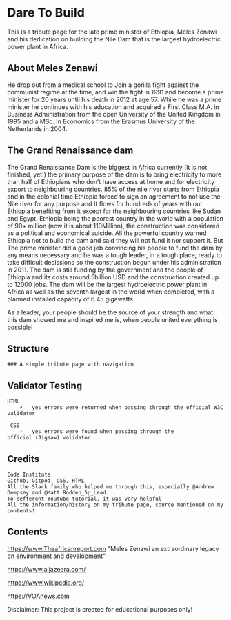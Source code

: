  # Dare To Build

   This is a tribute page for the late prime minister of Ethiopia, Meles Zenawi and his dedication on building the Nile Dam that is the largest hydroelectric power plant in Africa.

  ## About Meles Zenawi

  He drop out from a medical school to Join a gorilla fight against the communist regime at the time, and win the fight in 1991 and become a prime minister for 20 years until his death in 2012 at age 57. While he was a prime minister he continues with his education and acquired a First Class M.A. in Business Administration from the open University of the United Kingdom in 1995 and a MSc. In Economics from the Erasmus University of the Netherlands in 2004.

  ## The Grand Renaissance dam

   The Grand Renaissance Dam is the biggest in Africa currently (it is not finished, yet!) the primary purpose of the dam is to bring electricity to more than half of Ethiopians who don’t have access at home and for electricity export to neighbouring countries. 85% of the nile river starts from Ethiopia and in the colonial time Ethiopia forced to sign an agreement to not use the Nile river for any purpose and It flows for hundreds of years with out Ethiopia benefiting from it except for the neighbouring countries like Sudan and Egypt. Ethiopia being the poorest country in the world with a population of 90+ million (now it is about 110Million), the construction was considered as a political and economical suicide. All the powerful country warned Ethiopia not to build the dam and said they will not fund it nor support it. But The prime minister did a good job convincing his people to fund the dam by any means necessary and he was a tough leader, in a tough place, ready to take difficult decissions so the construction begun under his administration in 2011. The dam is still funding by the government and the people of Ethiopia and its costs around 5billion USD and the construction created up to 12000 jobs. The dam will be the largest hydroelectric power plant in Africa as well as the seventh largest in the world when completed, with a planned installed capacity of 6.45 gigawatts.

   As a leader, your people should be the source of your strength and what this dam showed me and inspired me is, when people united everything is possible!
  
 

  ## Structure 
    ### A simple tribute page with navigation
      


  ## Validator Testing

    HTML
    	•	yes errors were returned when passing through the official W3C validator

     CSS
     	◦	yes errors were found when passing through the official (Jigsaw) validator


  ## Credits
    Code Institute
    Github, Gitpod, CSS, HTML
    All the Slack family who helped me through this, especially @Andrew Dempsey and @Matt Bodden_5p_Lead. 
    To defferent Youtube tutorial, it was very helpful
    All the information/history on my tribute page, source mentioned on my contents!


 
  ## Contents

  https://www.Theafricanreport.com 
  "Meles Zenawi an extraordinary legacy on environment and development"

  https://www.aljazeera.com/

  https://www.wikipedia.org/

  https://VOAnews.com
  
  Disclaimer: This project is created for educational purposes only!












